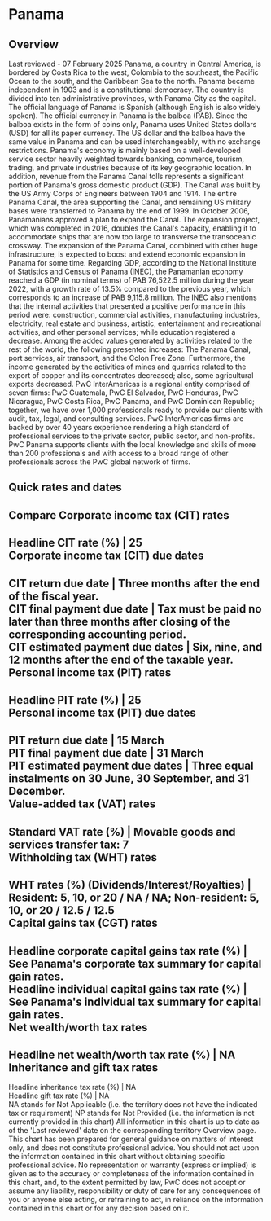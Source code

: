 # Panama
## Overview
Last reviewed - 07 February 2025
Panama, a country in Central America, is bordered by Costa Rica to the west, Colombia to the southeast, the Pacific Ocean to the south, and the Caribbean Sea to the north. Panama became independent in 1903 and is a constitutional democracy. The country is divided into ten administrative provinces, with Panama City as the capital. The official language of Panama is Spanish (although English is also widely spoken). The official currency in Panama is the balboa (PAB). Since the balboa exists in the form of coins only, Panama uses United States dollars (USD) for all its paper currency. The US dollar and the balboa have the same value in Panama and can be used interchangeably, with no exchange restrictions.
Panama's economy is mainly based on a well-developed service sector heavily weighted towards banking, commerce, tourism, trading, and private industries because of its key geographic location.
In addition, revenue from the Panama Canal tolls represents a significant portion of Panama's gross domestic product (GDP). The Canal was built by the US Army Corps of Engineers between 1904 and 1914. The entire Panama Canal, the area supporting the Canal, and remaining US military bases were transferred to Panama by the end of 1999. In October 2006, Panamanians approved a plan to expand the Canal. The expansion project, which was completed in 2016, doubles the Canal's capacity, enabling it to accommodate ships that are now too large to transverse the transoceanic crossway.
The expansion of the Panama Canal, combined with other huge infrastructure, is expected to boost and extend economic expansion in Panama for some time.
Regarding GDP, according to the National Institute of Statistics and Census of Panama (INEC), the Panamanian economy reached a GDP (in nominal terms) of PAB 76,522.5 million during the year 2022, with a growth rate of 13.5% compared to the previous year, which corresponds to an increase of PAB 9,115.8 million.
The INEC also mentions that the internal activities that presented a positive performance in this period were: construction, commercial activities, manufacturing industries, electricity, real estate and business, artistic, entertainment and recreational activities, and other personal services; while education registered a decrease. Among the added values generated by activities related to the rest of the world, the following presented increases: The Panama Canal, port services, air transport, and the Colon Free Zone. Furthermore, the income generated by the activities of mines and quarries related to the export of copper and its concentrates decreased; also, some agricultural exports decreased.
PwC InterAmericas is a regional entity comprised of seven firms: PwC Guatemala, PwC El Salvador, PwC Honduras, PwC Nicaragua, PwC Costa Rica, PwC Panama, and PwC Dominican Republic; together, we have over 1,000 professionals ready to provide our clients with audit, tax, legal, and consulting services. PwC InterAmericas firms are backed by over 40 years experience rendering a high standard of professional services to the private sector, public sector, and non-profits. PwC Panama supports clients with the local knowledge and skills of more than 200 professionals and with access to a broad range of other professionals across the PwC global network of firms.
## Quick rates and dates
Compare
Corporate income tax (CIT) rates   
---  
Headline CIT rate (%) |  25  
Corporate income tax (CIT) due dates   
---  
CIT return due date |  Three months after the end of the fiscal year.  
CIT final payment due date |  Tax must be paid no later than three months after closing of the corresponding accounting period.  
CIT estimated payment due dates |  Six, nine, and 12 months after the end of the taxable year.  
Personal income tax (PIT) rates   
---  
Headline PIT rate (%) |  25  
Personal income tax (PIT) due dates   
---  
PIT return due date |  15 March  
PIT final payment due date |  31 March  
PIT estimated payment due dates |  Three equal instalments on 30 June, 30 September, and 31 December.  
Value-added tax (VAT) rates   
---  
Standard VAT rate (%) |  Movable goods and services transfer tax: 7  
Withholding tax (WHT) rates   
---  
WHT rates (%) (Dividends/Interest/Royalties) |  Resident: 5, 10, or 20 / NA / NA; Non-resident: 5, 10, or 20 / 12.5 / 12.5  
Capital gains tax (CGT) rates   
---  
Headline corporate capital gains tax rate (%) |  See Panama's corporate tax summary for capital gain rates.  
Headline individual capital gains tax rate (%) |  See Panama's individual tax summary for capital gain rates.  
Net wealth/worth tax rates   
---  
Headline net wealth/worth tax rate (%) |  NA  
Inheritance and gift tax rates   
---  
Headline inheritance tax rate (%) |  NA  
Headline gift tax rate (%) |  NA  
NA stands for Not Applicable (i.e. the territory does not have the indicated tax or requirement)
NP stands for Not Provided (i.e. the information is not currently provided in this chart) 
All information in this chart is up to date as of the 'Last reviewed' date on the corresponding territory Overview page. This chart has been prepared for general guidance on matters of interest only, and does not constitute professional advice. You should not act upon the information contained in this chart without obtaining specific professional advice. No representation or warranty (express or implied) is given as to the accuracy or completeness of the information contained in this chart, and, to the extent permitted by law, PwC does not accept or assume any liability, responsibility or duty of care for any consequences of you or anyone else acting, or refraining to act, in reliance on the information contained in this chart or for any decision based on it.
